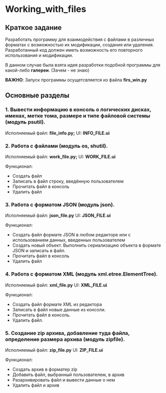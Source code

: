 # Working_with_files
## Краткое задание 
Разработать программу для взаимодействия с файлами в различных форматах с возможностью их модификации, создания или удаления. 
Разработанный код должен иметь возможность его повторного использования и модификации.

В данном случае была взята идея разработки подобной программы для какой-либо **галереи**. (Зачем - не знаю)

**ВАЖНО**: Запуск программы осущетсвляется из файла **firs_win.py**

## Основные разделы 
### 1. Вывести информацию в консоль о логических дисках, именах, метке тома, размере и типе файловой системы (модуль psutil). 
Исполняемый файл:  **file_info.py;**
UI: **INFO_FILE.ui**

### 2. Работа с файлами (модуль os, shutil). 
Исполняемый файл:  **work_file.py;**
UI: **WORK_FILE.ui**

Функционал: 
* Создать файл 
* Записать в файл строку, введённую пользователем 
* Прочитать файл в консоль 
* Удалить файл

### 3. Работа с форматом JSON (модуль json).
Исполняемый файл:  **json_file.py**
UI: **JSON_FILE.ui**

Функционал:
* Создать файл формате JSON в любом редакторе или с использованием данных, введенных пользователем 
* Создать новый объект. Выполнить сериализацию объекта в формате JSON и записать в файл. 
* Прочитать файл в консоль 
* Удалить файл 

### 4. Работа с форматом XML (модуль xml.etree.ElementTree).
Исполняемый файл: **xml_file.py**
UI: **XML_FILE.ui**

Функционал:
* Создать файл формате XML из редактора 
* Записать в файл новые данные из консоли. 
* Прочитать файл в консоль. 
* Удалить файл. 

### 5. Создание zip архива, добавление туда файла, определение размера архива (модуль zipfile).
Исполняемый файл:  **zip_file.py**
UI: **ZIP_FILE.ui**

Функционал:
* Создать архив в форматер zip 
* Добавить файл, выбранный пользователем, в архив 
* Разархивировать файл и вывести данные о нем 
* Удалить файл и архив 
